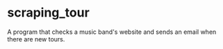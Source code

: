 # scraping_tour
A program that checks a music band's website and sends an email when there are new tours.
